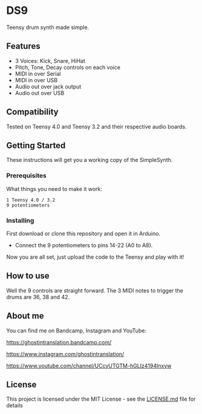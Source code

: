 # DS9
Teensy drum synth made simple.

## Features

* 3 Voices: Kick, Snare, HiHat
* Pitch, Tone, Decay controls on each voice
* MIDI in over Serial
* MIDI in over USB
* Audio out over jack output
* Audio out over USB

## Compatibility

Tested on Teensy 4.0 and Teensy 3.2 and their respective audio boards.

## Getting Started

These instructions will get you a working copy of the SimpleSynth.

### Prerequisites

What things you need to make it work:

```
1 Teensy 4.0 / 3.2
9 potentiometers
```

### Installing

First download or clone this repository and open it in Arduino.

* Connect the 9 potentiometers to pins 14-22 (A0 to A8).

Now you are all set, just upload the code to the Teensy and play with it!

## How to use

Well the 9 controls are straight forward.
The 3 MIDI notes to trigger the drums are 36, 38 and 42.

## About me
You can find me on Bandcamp, Instagram and YouTube:

https://ghostintranslation.bandcamp.com/

https://www.instagram.com/ghostintranslation/

https://www.youtube.com/channel/UCcyUTGTM-hGLIz4194Inxyw


## License

This project is licensed under the MIT License - see the [LICENSE.md](LICENSE.md) file for details